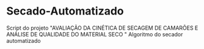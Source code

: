 # Secado-Automatizado
Script do projeto "AVALIAÇÃO DA CINÉTICA DE SECAGEM DE CAMARÕES E ANÁLISE DE QUALIDADE DO MATERIAL SECO "
Algoritmo do secador automatizado 
